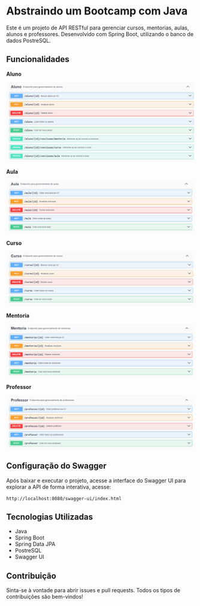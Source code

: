 # Abstraindo um Bootcamp com Java

Este é um projeto de API RESTful para gerenciar cursos, mentorias, aulas, alunos e professores. Desenvolvido com Spring Boot, utilizando o banco de dados PostreSQL.

## Funcionalidades

**Aluno**

<img src="./github/aluno.png">

**Aula**

<img src="./github/aula.png">

**Curso**

<img src="./github/curso.png">

**Mentoria**

<img src="./github/mentoria.png">

**Professor**

<img src="./github/professor.png">

## Configuração do Swagger

Após baixar e executar o projeto, acesse a interface do Swagger UI para explorar a API de forma interativa, acesse:

    http://localhost:8080/swagger-ui/index.html

## Tecnologias Utilizadas

- Java
- Spring Boot
- Spring Data JPA
- PostreSQL
- Swagger UI


## Contribuição

Sinta-se à vontade para abrir issues e pull requests. Todos os tipos de contribuições são bem-vindos!